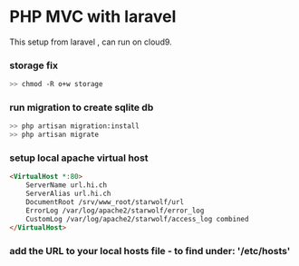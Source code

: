PHP MVC with laravel
===

This setup from laravel , can run on cloud9.

### storage fix 
```bash
>> chmod -R o+w storage
```

### run migration to create sqlite db
```bash
>> php artisan migration:install
>> php artisan migrate
```

### setup local apache virtual host
```HTML
<VirtualHost *:80>
	ServerName url.hi.ch
	ServerAlias url.hi.ch
	DocumentRoot /srv/www_root/starwolf/url
	ErrorLog /var/log/apache2/starwolf/error_log
	CustomLog /var/log/apache2/starwolf/access_log combined
</VirtualHost>
```
### add the URL to your local hosts file - to find under: '/etc/hosts'
```HTML

```